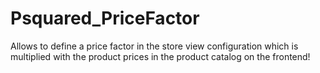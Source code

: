 Psquared_PriceFactor
====================

Allows to define a price factor in the store view configuration which is multiplied with the product prices in the product catalog on the frontend!